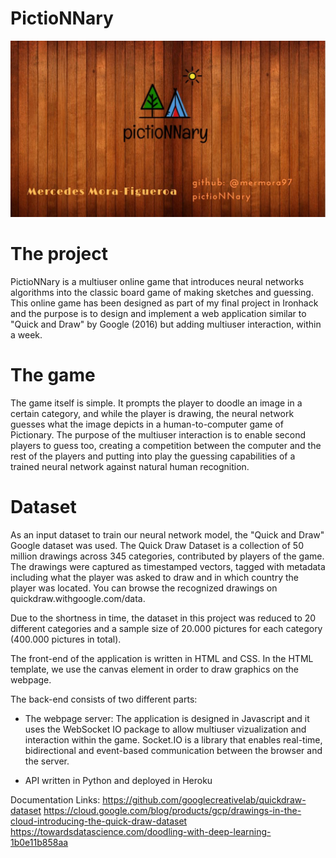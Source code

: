 
# PictioNNary

![PictioNNary Logo](/images/pictioNNary_logo.JPG)

# The project
PictioNNary is a multiuser online game that introduces neural networks algorithms into the classic board game of making sketches and guessing. This online game has been designed as part of my final project in Ironhack and the purpose is to design and implement a web application similar to "Quick and Draw" by Google (2016) but adding multiuser interaction, within a week. 

# The game
The game itself is simple. It prompts the player to doodle an image in a certain category, and while the player is drawing, the neural network guesses what the image depicts in a human-to-computer game of Pictionary. The purpose of the multiuser interaction is to enable second players to guess too, creating a competition between the computer and the rest of the players and putting into play the guessing capabilities of a trained neural network against natural human recognition.

# Dataset
As an input dataset to train our neural network model, the "Quick and Draw" Google dataset was used. The Quick Draw Dataset is a collection of 50 million drawings across 345 categories, contributed by players of the game. The drawings were captured as timestamped vectors, tagged with metadata including what the player was asked to draw and in which country the player was located. You can browse the recognized drawings on quickdraw.withgoogle.com/data.

Due to the shortness in time, the dataset in this project was reduced to 20 different categories and a sample size of 20.000 pictures for each category (400.000 pictures in total).

The front-end of the application is written in HTML and CSS. In the HTML template, we use the canvas element in order to draw graphics on the webpage. 


The back-end consists of two different parts:
- The webpage server: The application is designed in Javascript and it uses the WebSocket IO package to allow multiuser vizualization and interaction within the game. Socket.IO is a library that enables real-time, bidirectional and event-based communication between the browser and the server.

- API written in Python and deployed in Heroku


Documentation Links:
https://github.com/googlecreativelab/quickdraw-dataset
https://cloud.google.com/blog/products/gcp/drawings-in-the-cloud-introducing-the-quick-draw-dataset
https://towardsdatascience.com/doodling-with-deep-learning-1b0e11b858aa

